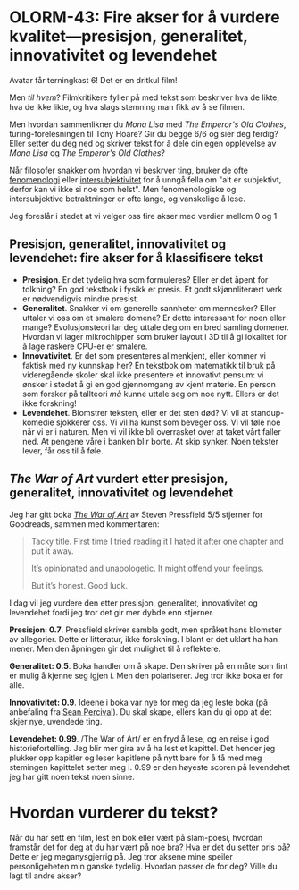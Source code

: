 # OLORM-43: Fire akser for å vurdere kvalitet—presisjon, generalitet, innovativitet og levendehet

Avatar får terningkast 6!
Det er en dritkul film!

Men _til hvem_?
Filmkritikere fyller på med tekst som beskriver hva de likte, hva de ikke likte, og hva slags stemning man fikk av å se filmen.

Men hvordan sammenlikner du _Mona Lisa_ med _The Emperor's Old Clothes_, turing-forelesningen til Tony Hoare?
Gir du begge 6/6 og sier deg ferdig?
Eller setter du deg ned og skriver tekst for å dele din egen opplevelse av _Mona Lisa_ og _The Emperor's Old Clothes_?

Når filosofer snakker om hvordan vi beskrver ting, bruker de ofte [fenomenologi] eller [intersubjektivitet] for å unngå fella om "alt er subjektivt, derfor kan vi ikke si noe som helst".
Men fenomenologiske og intersubjektive betraktninger er ofte lange, og vanskelige å lese.

Jeg foreslår i stedet at vi velger oss fire akser med verdier mellom 0 og 1.

[fenomenologi]: https://en.wikipedia.org/wiki/Phenomenology_(philosophy)
[intersubjektivitet]: https://en.wikipedia.org/wiki/Intersubjectivity

## Presisjon, generalitet, innovativitet og levendehet: fire akser for å klassifisere tekst

- **Presisjon**.
  Er det tydelig hva som formuleres?
  Eller er det åpent for tolkning?
  En god tekstbok i fysikk er presis.
  Et godt skjønnliterært verk er nødvendigvis mindre presist.
- **Generalitet**.
  Snakker vi om generelle sannheter om mennesker?
  Eller uttaler vi oss om et smalere domene?
  Er dette interessant for noen eller mange?
  Evolusjonsteori lar deg uttale deg om en bred samling domener.
  Hvordan vi lager mikrochipper som bruker layout i 3D til å gi lokalitet for å lage raskere CPU-er er smalere.
- **Innovativitet**.
  Er det som presenteres allmenkjent, eller kommer vi faktisk med ny kunnskap her?
  En tekstbok om matematikk til bruk på videregående skoler skal ikke presentere et innovativt pensum: vi ønsker i stedet å gi en god gjennomgang av kjent materie.
  En person som forsker på tallteori _må_ kunne uttale seg om noe nytt.
  Ellers er det ikke forskning!
- **Levendehet**.
  Blomstrer teksten, eller er det sten død?
  Vi vil at standup-komedie sjokkerer oss.
  Vi vil ha kunst som beveger oss.
  Vi vil føle noe når vi er i naturen.
  Men vi vil ikke bli overrasket over at taket vårt faller ned.
  At pengene våre i banken blir borte.
  At skip synker.
  Noen tekster lever, får oss til å føle.

## _The War of Art_ vurdert etter presisjon, generalitet, innovativitet og levendehet

Jeg har gitt boka _[The War of Art]_ av Steven Pressfield 5/5 stjerner for Goodreads, sammen med kommentaren:

> Tacky title. First time I tried reading it I hated it after one chapter and put it away.
> 
> It’s opinionated and unapologetic. It might offend your feelings.
> 
> But it’s honest. Good luck.

I dag vil jeg vurdere den etter presisjon, generalitet, innovativitet og levendehet fordi jeg tror det gir mer dybde enn stjerner.

[The War of Art]: https://en.wikipedia.org/wiki/The_War_of_Art_(book)

**Presisjon: 0.7**.
Pressfield skriver sambla godt, men språket hans blomster av allegorier.
Dette er litteratur, ikke forskning.
I blant er det uklart ha han mener.
Men den åpningen gir det mulighet til å reflektere.

**Generalitet: 0.5**.
Boka handler om å skape.
Den skriver på en måte som fint er mulig å kjenne seg igjen i.
Men den polariserer.
Jeg tror ikke boka er for alle.

**Innovativitet: 0.9**.
Ideene i boka var nye for meg da jeg leste boka (på anbefaling fra [Sean Percival]).
Du skal skape, ellers kan du gi opp at det skjer nye, uvendede ting.

**Levendehet: 0.99**.
/The War of Art/ er en fryd å lese, og en reise i god historiefortelling.
Jeg blir mer gira av å ha lest et kapittel.
Det hender jeg plukker opp kapitler og leser kapitlene på nytt bare for å få med meg stemingen kapittelet setter meg i.
0.99 er den høyeste scoren på levendehet jeg har gitt noen tekst noen sinne.

[Sean Percival]: https://seanpercival.com/

# Hvordan vurderer du tekst?

Når du har sett en film, lest en bok eller vært på slam-poesi, hvordan framstår det for deg at du har vært på noe bra?
Hva er det du setter pris på?
Dette er jeg meganysgjerrig på.
Jeg tror aksene mine speiler personligeheten min ganske tydelig.
Hvordan passer de for deg?
Ville du lagt til andre akser?
